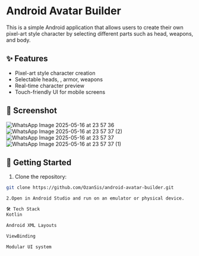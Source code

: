 # Android Avatar Builder

This is a simple Android application that allows users to create their own pixel-art style character by selecting different parts such as head, weapons, and body.

## ✨ Features

- Pixel-art style character creation
- Selectable heads, , armor, weapons
- Real-time character preview
- Touch-friendly UI for mobile screens

## 📸 Screenshot
![WhatsApp Image 2025-05-16 at 23 57 36](https://github.com/user-attachments/assets/c174c869-bb95-44ea-b749-a8193d02da89)
![WhatsApp Image 2025-05-16 at 23 57 37 (2)](https://github.com/user-attachments/assets/95c52225-390c-4325-9fca-04788d661cbc)
![WhatsApp Image 2025-05-16 at 23 57 37](https://github.com/user-attachments/assets/dc446086-e8d3-4b72-9e72-51eda5a284e7)
![WhatsApp Image 2025-05-16 at 23 57 37 (1)](https://github.com/user-attachments/assets/e72b6e7f-79c0-4042-93c9-ae4012248f48)


## 🚀 Getting Started

1. Clone the repository:
```bash
git clone https://github.com/OzanSis/android-avatar-builder.git

2.Open in Android Studio and run on an emulator or physical device.

🛠️ Tech Stack
Kotlin

Android XML Layouts

ViewBinding

Modular UI system
